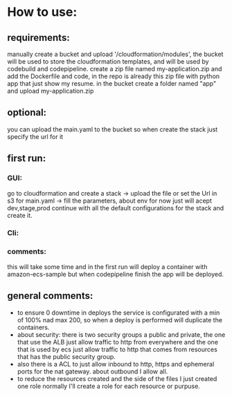 # How to use:
## requirements:
manually create a bucket and upload '/cloudformation/modules', the bucket will be used to store the cloudformation templates, and will be used by codebuild and codepipeline.
create a zip file named my-application.zip and add the Dockerfile and code, in the repo is already this zip file with python app that just show my resume.
in the bucket create a folder named "app" and upload my-application.zip
## optional:
you can upload the main.yaml to the bucket so when create the stack just specify the url for it
    
## first run:
### GUI:
go to cloudformation and create a stack -> upload the file or set the Url in s3 for main.yaml -> fill the parameters, about env for now just will acept dev,stage,prod
continue with all the default configurations for the stack and create it.
### Cli:
### comments:
this will take some time and in the first run will deploy a container with amazon-ecs-sample but when codepipeline finish the app will be deployed.
##  general comments:
- to ensure 0 downtime in deploys the service is configurated with a min of 100% nad max 200, so when a deploy is performed will duplicate the containers.
- about security: there is two security groups a public and private, the one that use the ALB just allow traffic to http from everywhere and the one that is used by ecs just allow traffic to http that comes from resources that has the public security group.
- also there is a ACL to just allow inbound to http, https and ephemeral ports for the nat gateway. about outbound I allow all.
- to reduce the resources created and the side of the files I just created one role normally I'll create a role for each resource or purpuse. 

